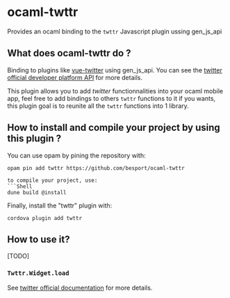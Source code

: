 # ocaml-twttr
Provides an ocaml binding to the `twttr` Javascript plugin ussing
gen_js_api

## What does ocaml-twttr do ?

Binding to plugins like
[vue-twitter](https://github.com/chiaweilee/vue-twitter) using
gen_js_api. You can see the [twitter official developer platform
API](https://developer.twitter.com/en/docs) for more details.

This plugin allows you to add *twitter* functionnalities into your ocaml
mobile app, feel free to add bindings to others `twttr` functions to it
if you wants, this plugin goal is to reunite all the `twttr` functions
into 1 library.

## How to install and compile your project by using this plugin ?

You can use opam by pining the repository with:
```Shell
opam pin add twttr https://github.com/besport/ocaml-twttr

to compile your project, use:
```Shell
dune build @install
```

Finally, install the "twttr" plugin with:
```Shell
cordova plugin add twttr
```

## How to use it?
[TODO]

### `Twttr.Widget.load`

See [twitter official
documentation](https://developer.twitter.com/en/docs/twitter-for-websites/javascript-api/guides/scripting-loading-and-initialization)
for more details.
